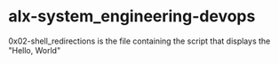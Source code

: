 # alx-system_engineering-devops
0x02-shell_redirections is the file containing the script that displays the "Hello, World"
